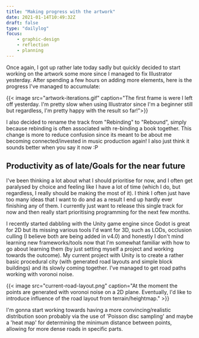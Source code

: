 ```yaml
---
title: "Making progress with the artwork"
date: 2021-01-14T10:49:32Z
draft: false
type: "dailylog"
focus: 
    - graphic-design
    - reflection
    - planning
---
```


Once again, I got up rather late today sadly but quickly decided to start working on the artwork some more since I managed to fix Illustrator yesterday. After spending a few hours on adding more elements, here is the progress I've managed to accumulate:

{{< image src="artwork-iterations.gif" caption="The first frame is were I left off yesterday. I'm pretty slow when using Illustrator since I'm a beginner still but regardless, I'm pretty happy with the result so far!">}}

I also decided to rename the track from "Rebinding" to "Rebound", simply because rebinding is often associated with re-binding a book together. This change is more to reduce confusion since its meant to be about me becoming connected/invested in music production again! I also just think it sounds better when you say it now :P

## Productivity as of late/Goals for the near future

I've been thinking a lot about what I should prioritise for now, and I often get paralysed by choice and feeling like I have a lot of time (which I do, but regardless, I really should be making the most of it). I think I often just have too many ideas that I want to do and as a result I end up hardly ever finishing any of them. I currently just want to release this single track for now and then really start prioritising programming for the next few months. 

I recently started dabbling with the Unity game engine since Godot is great for 2D but its missing various tools I'd want for 3D, such as LODs, occlusion culling (I believe both are being added in v4.0) and honestly I don't mind learning new frameworks/tools now that I'm somewhat familiar with how to go about learning them (by just setting myself a project and working towards the outcome). My current project with Unity is to create a rather basic procedural city (with generated road layouts and simple block buildings) and its slowly coming together. I've managed to get road paths working with voronoi noise.

{{< image src="current-road-layout.png" caption="At the moment the points are generated with voronoi noise on a 2D plane. Eventually, I'd like to introduce influence of the road layout from terrain/heightmap." >}}

I'm gonna start working towards having a more convincing/realistic distribution soon probably via the use of 'Poisson disc sampling' and maybe a 'heat map' for determining the minimum distance between points, allowing for more dense roads in specific parts.